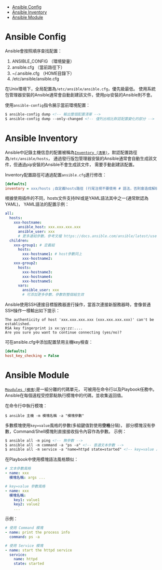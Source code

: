 <!-- TOC -->

- [Ansible Config](#ansible-config)
- [Ansible Inventory](#ansible-inventory)
- [Ansible Module](#ansible-module)

<!-- /TOC -->



# Ansible Config
Ansible會按照順序查找配置：

1. ANSIBLE_CONFIG （環境變量）
1. ansible.cfg （當前路徑下）
1. ~/.ansible.cfg （HOME目錄下）
1. /etc/ansible/ansible.cfg

在Unix環境下，全局配置為`/etc/ansible/ansible.cfg`，優先級最低。
使用系統包管理器安裝的Ansible通常會自動創建該文件，使用pip安裝的Ansible則不會。

使用`ansible-config`指令展示當前環境配置：

```html
$ ansible-config dump <!-- 輸出整個配置清單 -->
$ ansible-config dump --only-changed <!-- 僅列出相比默認配置變化的部分 -->
```



# Ansible Inventory
Ansible中記錄主機信息的配置被稱為[`Inventory (清單)`](https://docs.ansible.com/ansible/latest/user_guide/intro_inventory.html)，默認配置路徑為`/etc/ansible/hosts`，
通過發行版包管理器安裝的Ansible通常會自動生成該文件，但通過pip安裝的Ansible不會生成該文件，
需要手動創建該配置。

Inventory配置路徑可通過配置`ansible.cfg`進行修改：

```ini
[defaults]
inventory = xxx/hosts ;自定義hosts路徑 (行尾注視不要使用 # 語法，否則會造成解析出錯)
```

根據使用插件的不同，hosts文件支持INI或是YAML語法其中之一(通常默認為YAML)，
YAML語法的配置示例：

```yaml
all:
  hosts:
    xxx-hostname:
      ansible_host: xxx.xxx.xxx.xxx
      ansible_user: xxx
      # 更多連結參數，參考文檔 https://docs.ansible.com/ansible/latest/user_guide/intro_inventory.html#behavioral-parameters
  children:
    xxx-group1: # 定義組
      hosts:
        xxx-hostname1: # host參數同上
        xxx-hostname2:
    xxx-group2:
      hosts:
        xxx-hostname3:
        xxx-hostname4:
        xxx-hostname5:
      vars:
        ansible_user: xxx
        # 可添加更多參數，參數對整個組生效
```

Ansible使用SSH連接目標服務器進行操作，當首次連接新服務器時，會像普通SSH操作一樣輸出如下提示：

```
The authenticity of host 'xxx.xxx.xxx.xxx (xxx.xxx.xxx.xxx)' can't be established.
RSA key fingerprint is xx:yy:zz:....
Are you sure you want to continue connecting (yes/no)?
```

可在ansible.cfg中添加配置禁用主機key檢查：

```ini
[defaults]
host_key_checking = False
```



# Ansible Module
[`Moudules (模塊)`](https://docs.ansible.com/ansible/latest/user_guide/modules_intro.html)是一組分離的代碼單元，
可被用在命令行以及Playbook任務中。Ansible在每個遠程受控節點執行模塊中的代碼，並收集返回值。

在命令行中執行模塊：

```
$ ansible 主機 -m 模塊名稱 -a "模塊參數"
```

多數模塊使用`key=value`風格的參數(多組鍵值對使用**空格**分隔)，
部分模塊沒有參數，Command/Shell模塊則直接接收指令內容作為參數。
示例：

```html
$ ansible all -m ping <!-- 無參數 -->
$ ansible all -m command -a "ps -a" <!-- 普通文本參數 -->
$ ansible all -m service -a "name=httpd state=started" <!-- key=value 風格參數 -->
```

在Playbook中使用模塊語法風格類似：

```yaml
# 文本參數風格
- name: xxx
  模塊名稱: args ...

# key=value 參數風格
- name: xxx
  模塊名稱:
    key1: value1
    key2: value2
    ...
```

示例：

```yaml
# 使用 Command 模塊
- name: print the process info
  command: ps -a

# 使用 Service 模塊
- name: start the httpd service
  service:
    name: httpd
    state: started
```
